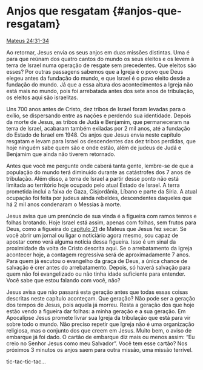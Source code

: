 # Anjos que resgatam {#anjos-que-resgatam}

[Mateus 24:31-34](http://bibliaonline.com.br/acf/mt/24/31-34)

Ao retornar, Jesus envia os seus anjos em duas missões distintas. Uma é para que reúnam dos quatro cantos do mundo os seus eleitos e os levem à terra de Israel numa operação de resgate sem precedentes. Que eleitos são esses? Por outras passagens sabemos que a Igreja é o povo que Deus elegeu antes da fundação do mundo, e que Israel é o povo eleito desde a fundação do mundo. Já que a essa altura dos acontecimentos a Igreja não está mais no mundo, pois foi arrebatada antes dos sete anos de tribulação, os eleitos aqui são israelitas.

Uns 700 anos antes de Cristo, dez tribos de Israel foram levadas para o exílio, se dispersando entre as nações e perdendo sua identidade. Depois da morte de Jesus, as tribos de Judá e Benjamim, que permaneceram na terra de Israel, acabaram também exiladas por 2 mil anos, até a fundação do Estado de Israel em 1948\. Os anjos que Jesus envia neste capítulo resgatam e levam para Israel os descendentes das dez tribos perdidas, que hoje ninguém sabe quem são e onde estão, além de judeus de Judá e Benjamim que ainda não tiverem retornado.

Antes que você me pergunte onde caberá tanta gente, lembre-se de que a população do mundo terá diminuído durante as catástrofes dos 7 anos de tribulação. Além disso, a terra de Israel a partir desse ponto não está limitada ao território hoje ocupado pelo atual Estado de Israel. A terra prometida inclui a faixa de Gaza, Cisjordânia, Líbano e parte da Síria. A atual ocupação foi feita por judeus ainda rebeldes, descendentes daqueles que há 2 mil anos condenaram o Messias à morte.

Jesus avisa que um prenúncio de sua vinda é a figueira com ramos tenros e folhas brotando. Hoje Israel está assim, apenas com folhas, sem frutos para Deus, como a figueira do [capítulo 21](http://bibliaonline.com.br/acf/mt/21) de Mateus que Jesus fez secar. Se você abrir um jornal ou ligar o noticiário agora mesmo, sou capaz de apostar como verá alguma notícia dessa figueira. Isso é um sinal da proximidade da volta de Cristo descrita aqui. Se o arrebatamento da Igreja acontecer hoje, a contagem regressiva será de aproximadamente 7 anos. Para quem já escutou o evangelho da graça de Deus, a única chance de salvação é crer antes do arrebatamento. Depois, só haverá salvação para quem não foi evangelizado ou não tinha idade suficiente para entender. Você sabe que estou falando com você, não?

Jesus avisa que não passará esta geração antes que todas essas coisas descritas neste capítulo aconteçam. Que geração? Não pode ser a geração dos tempos de Jesus, pois aquela já morreu. Resta a geração dos que hoje estão vendo a figueira dar folhas: a minha geração e a sua geração. Em Apocalipse Jesus promete livrar sua Igreja da tribulação que está para vir sobre todo o mundo. Não preciso repetir que Igreja não é uma organização religiosa, mas o conjunto dos que creem em Jesus. Muito bem, o aviso de embarque já foi dado. O cartão de embarque diz mais ou menos assim: “Eu creio no Senhor Jesus como meu Salvador”. Você tem esse cartão? Nos próximos 3 minutos os anjos saem para outra missão, uma missão terrível.

tic-tac-tic-tac...